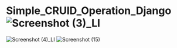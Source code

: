 # Simple_CRUID_Operation_Django![Screenshot (3)_LI](https://user-images.githubusercontent.com/43343558/173228995-4343732e-38cd-4285-96f7-749179c8b61d.jpg)
![Screenshot (4)_LI](https://user-images.githubusercontent.com/43343558/173228998-228be3c5-1ce2-4650-8866-c8db38ab5b67.jpg)
![Screenshot (15)](https://user-images.githubusercontent.com/43343558/173229002-f9eccd99-108f-4ea2-a8a5-1fb331d0af4d.png)
